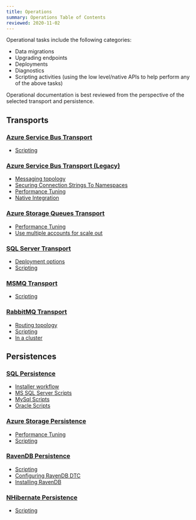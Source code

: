 ```yaml
---
title: Operations
summary: Operations Table of Contents
reviewed: 2020-11-02
---
```


Operational tasks include the following categories:

 * Data migrations
 * Upgrading endpoints
 * Deployments
 * Diagnostics
 * Scripting activities (using the low level/native APIs to help perform any of the above tasks)

Operational documentation is best reviewed from the perspective of the selected transport and persistence.


## Transports


### [Azure Service Bus Transport](/transports/azure-service-bus)

 * [Scripting](/transports/azure-service-bus/operational-scripting.md)


### [Azure Service Bus Transport (Legacy)](/transports/azure-service-bus/legacy)

 * [Messaging topology](/transports/azure-service-bus/legacy/topologies.md)
 * [Securing Connection Strings To Namespaces](/transports/azure-service-bus/legacy/securing-connection-strings.md)
 * [Performance Tuning](/transports/azure-service-bus/legacy/performance-tuning.md)
 * [Native Integration](/transports/azure-service-bus/legacy/native-integration.md)


### [Azure Storage Queues Transport](/transports/azure-storage-queues/)

 * [Performance Tuning](/transports/azure-storage-queues/performance-tuning.md)
 * [Use multiple accounts for scale out](/transports/azure-storage-queues/multi-storageaccount-support.md)


### [SQL Server Transport](/transports/sql/)

 * [Deployment options](/transports/sql/deployment-options.md)
 * [Scripting](/transports/sql/operations-scripting.md)


### [MSMQ Transport](/transports/msmq/)

 * [Scripting](/transports/msmq/operations-scripting.md)


### [RabbitMQ Transport](/transports/rabbitmq/)

 * [Routing topology](/transports/rabbitmq/routing-topology.md)
 * [Scripting](/transports/rabbitmq/operations-scripting.md)
 * [In a cluster](/transports/rabbitmq/cluster.md)


## Persistences


### [SQL Persistence](/persistence/sql/)

 * [Installer workflow](/persistence/sql/installer-workflow.md)
 * [MS SQL Server Scripts](/persistence/sql/sqlserver-scripts.md)
 * [MySql Scripts](/persistence/sql/mysql-scripts.md)
 * [Oracle Scripts](/persistence/sql/oracle-scripts.md)


### [Azure Storage Persistence](/persistence/azure-storage/)

 * [Performance Tuning](/persistence/azure-storage/performance-tuning.md)
 * [Scripting](/persistence/azure-storage/scripting.md)


### [RavenDB Persistence](/persistence/ravendb/)

 * [Scripting](/persistence/ravendb/operations-scripting.md)
 * [Configuring RavenDB DTC](/persistence/ravendb/manual-dtc-settings.md)
 * [Installing RavenDB](/persistence/ravendb/installation.md)


### [NHibernate Persistence](/persistence/nhibernate/)

 * [Scripting](/persistence/nhibernate/scripting.md)
